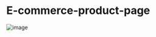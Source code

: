 ﻿# E-commerce-product-page
![image](https://user-images.githubusercontent.com/107704648/230733154-9b863771-ae53-4a3e-85f3-f70c0ccf655e.png)
